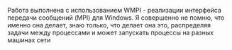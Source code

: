 Работа выполнена с использованием WMPI - реализации интерфейса
передачи сообщений (MPI) для Windows. Я совершенно не помню, что
именно она делает, знаю только, что делает она это, распределяя задачи
между процессами и может запускать процессы на разных машинах сети